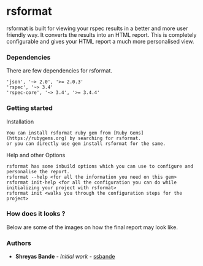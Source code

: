 # rsformat

rsformat is built for viewing your rspec results in a better and more user friendly way. It converts the results into an HTML report.
This is completely configurable and gives your HTML report a much more personalised view.

### Dependencies

There are few dependencies for rsformat.

```
'json', '~> 2.0', '>= 2.0.3'
'rspec', '~> 3.4'
'rspec-core', '~> 3.4', '>= 3.4.4'

```

### Getting started

Installation

```
You can install rsformat ruby gem from [Ruby Gems](https://rubygems.org) by searching for rsformat.
or you can directly use gem install rsformat for the same. 

```

Help and other Options

```
rsformat has some inbuild options which you can use to configure and personalise the report. 
rsformat --help <for all the information you need on this gem>
rsformat init-help <for all the configuration you can do while initializing your project with rsformat>
rsformat init <walks you through the configuration steps for the project>
```

### How does it looks ?

Below are some of the images on how the final report may look like. 


### Authors

* **Shreyas Bande** - *Initial work* - [ssbande](https://github.com/ssbande)
